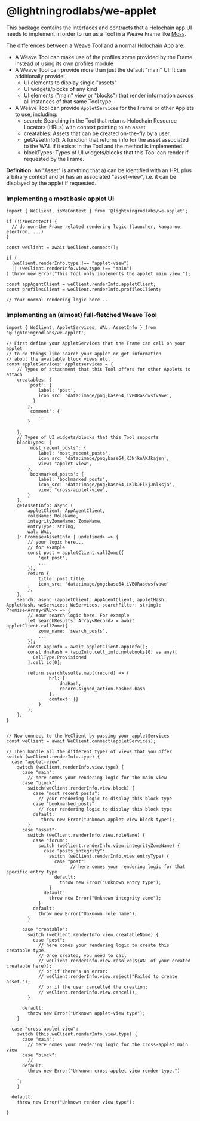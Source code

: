 # @lightningrodlabs/we-applet

This package contains the interfaces and contracts that a Holochain app UI needs to implement in order to run as a Tool in a Weave Frame like [Moss](theweave.social#tryit).

The differences between a Weave Tool and a normal Holochain App are:

- A Weave Tool can make use of the profiles zome provided by the Frame instead of using its own profiles module
- A Weave Tool can provide more than just the default "main" UI. It can additionally provide:
  - UI elements to display single "assets"
  - UI widgets/blocks of any kind
  - UI elements ("main" view or "blocks") that render information across all instances of that same Tool type
- A Weave Tool can provide `AppletServices` for the Frame or other Applets to use, including:
  - search: Searching in the Tool that returns Holochain Resource Locators (HRLs) with context pointing to an asset
  - creatables: Assets that can be created on-the-fly by a user.
  - getAssetInfo(): A function that returns info for the asset associated to the WAL if it exists in the Tool and the method is implemented.
  - blockTypes: Types of UI widgets/blocks that this Tool can render if requested by the Frame.

**Definition**: An "Asset" is anything that a) can be identified with an HRL plus arbitrary context and b) has an associated
"asset-view", i.e. it can be displayed by the applet if requested.

### Implementing a most basic applet UI

```typescript=
import { WeClient, isWeContext } from '@lightningrodlabs/we-applet';

if (!isWeContext) {
  // do non-the Frame related rendering logic (launcher, kangaroo, electron, ...)
}

const weClient = await WeClient.connect();

if (
  (weClient.renderInfo.type !== "applet-view")
  || (weClient.renderInfo.view.type !== "main")
) throw new Error("This Tool only implements the applet main view.");

const appAgentClient = weClient.renderInfo.appletClient;
const profilesClient = weClient.renderInfo.profilesClient;

// Your normal rendering logic here...

```

### Implementing an (almost) full-fletched Weave Tool

```typescript=
import { WeClient, AppletServices, WAL, AssetInfo } from '@lightningrodlabs/we-applet';

// First define your AppletServices that the Frame can call on your applet
// to do things like search your applet or get information
// about the available block views etc.
const appletServices: Appletservices = {
    // Types of attachment that this Tool offers for other Applets to attach
    creatables: {
        'post': {
            label: 'post',
            icon_src: 'data:image/png;base64,iVBORasdwsfvawe',
          }
        },
        'comment': {
            ...
        }

    },
    // Types of UI widgets/blocks that this Tool supports
    blockTypes: {
        'most_recent_posts': {
            label: 'most_recent_posts',
            icon_src: 'data:image/png;base64,KJNjknAKJkajsn',
            view: "applet-view",
        },
        'bookmarked_posts': {
            label: 'bookmarked_posts',
            icon_src: 'data:image/png;base64,LKlkJElkjJnlksja',
            view: "cross-applet-view",
        }
    },
    getAssetInfo: async (
        appletClient: AppAgentClient,
        roleName: RoleName,
        integrityZomeName: ZomeName,
        entryType: string,
        wal: WAL,
    ): Promise<AssetInfo | undefined> => {
        // your logic here...
        // for example
        const post = appletClient.callZome({
            'get_post',
            ...
        });
        return {
            title: post.title,
            icon_src: 'data:image/png;base64,iVBORasdwsfvawe'
        };
    },
    search: async (appletClient: AppAgentClient, appletHash: AppletHash, weServices: WeServices, searchFilter: string): Promise<Array<WAL>> => {
        // Your search logic here. For example
        let searchResults: Array<Record> = await appletClient.callZome({
            zome_name: 'search_posts',
            ...
        });
        const appInfo = await appletClient.appInfo();
        const dnaHash = (appInfo.cell_info.notebooks[0] as any)[
          CellType.Provisioned
        ].cell_id[0];

        return searchResults.map((record) => {
                hrl: [
                    dnaHash,
                    record.signed_action.hashed.hash
                ],
                context: {}
            }
        );
    },
}


// Now connect to the WeClient by passing your appletServices
const weClient = await WeClient.connect(appletServices);

// Then handle all the different types of views that you offer
switch (weClient.renderInfo.type) {
  case "applet-view":
    switch (weClient.renderInfo.view.type) {
      case "main":
        // here comes your rendering logic for the main view
      case "block":
        switch(weClient.renderInfo.view.block) {
          case "most_recent_posts":
            // your rendering logic to display this block type
          case "bookmarked_posts":
            // Your rendering logic to display this block type
          default:
             throw new Error("Unknown applet-view block type");
        }
      case "asset":
        switch (weClient.renderInfo.view.roleName) {
          case "forum":
            switch (weClient.renderInfo.view.integrityZomeName) {
              case "posts_integrity":
                switch (weClient.renderInfo.view.entryType) {
                  case "post":
                        // here comes your rendering logic for that specific entry type
                  default:
                    throw new Error("Unknown entry type");
                }
              default:
                throw new Error("Unknown integrity zome");
            }
          default:
            throw new Error("Unknown role name");
        }

      case "creatable":
        switch (weClient.renderInfo.view.creatableName) {
          case "post":
            // here comes your rendering logic to create this creatable type.
            // Once created, you need to call
            // weClient.renderInfo.view.resolve(${WAL of your created creatable here});
            // or if there's an error:
            // weClient.renderInfo.view.reject("Failed to create asset.");
            // or if the user cancelled the creation:
            // weClient.renderInfo.view.cancel();
        }

      default:
        throw new Error("Unknown applet-view type");
    }

  case "cross-applet-view":
    switch (this.weClient.renderInfo.view.type) {
      case "main":
        // here comes your rendering logic for the cross-applet main view
      case "block":
        //
      default:
        throw new Error("Unknown cross-applet-view render type.")

    `;
    }

  default:
    throw new Error("Unknown render view type");

}


```
